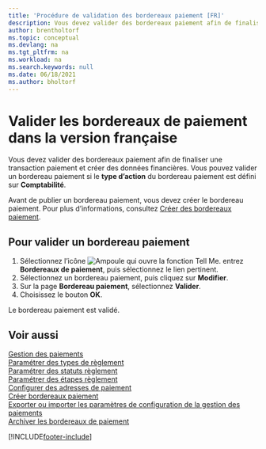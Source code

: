 ```yaml
---
title: 'Procédure de validation des bordereaux paiement [FR]'
description: Vous devez valider des bordereaux paiement afin de finaliser une transaction paiement et créer des données financières.
author: brentholtorf
ms.topic: conceptual
ms.devlang: na
ms.tgt_pltfrm: na
ms.workload: na
ms.search.keywords: null
ms.date: 06/18/2021
ms.author: bholtorf
---
```

# <a name="post-payment-slips-in-the-french-version"></a>Valider les bordereaux de paiement dans la version française
Vous devez valider des bordereaux paiement afin de finaliser une transaction paiement et créer des données financières. Vous pouvez valider un bordereau paiement si le **type d’action** du bordereau paiement est défini sur **Comptabilité**.  

Avant de publier un bordereau paiement, vous devez créer le bordereau paiement. Pour plus d’informations, consultez [Créer des bordereaux paiement](how-to-create-payment-slips.md).  

## <a name="to-post-a-payment-slip"></a>Pour valider un bordereau paiement

1.  Sélectionnez l’icône ![Ampoule qui ouvre la fonction Tell Me.](../../media/ui-search/search_small.png "Dites-moi ce que vous voulez faire") entrez **Bordereaux de paiement**, puis sélectionnez le lien pertinent.  
2.  Sélectionnez un bordereau paiement, puis cliquez sur **Modifier**.  
3.  Sur la page **Bordereau paiement**, sélectionnez **Valider**.  
4.  Choisissez le bouton **OK**.  

Le bordereau paiement est validé.  

## <a name="see-also"></a>Voir aussi
 [Gestion des paiements](payment-management.md)   
 [Paramétrer des types de règlement](how-to-set-up-payment-classes.md)   
 [Paramétrer des statuts règlement](/dynamics365/business-central/LocalFunctionality/France/how-to-set-up-payment-classes)   
 [Paramétrer des étapes règlement](/dynamics365/business-central/LocalFunctionality/France/how-to-set-up-payment-classes)   
 [Configurer des adresses de paiement](how-to-set-up-payment-addresses.md)   
 [Créer bordereaux paiement](how-to-create-payment-slips.md)   
 [Exporter ou importer les paramètres de configuration de la gestion des paiements](how-to-export-or-import-payment-management-setup-parameters.md)   
 [Archiver les bordereaux de paiement](how-to-archive-payment-slips.md)


[!INCLUDE[footer-include](../../includes/footer-banner.md)]
